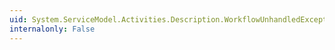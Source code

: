 ```yaml
---
uid: System.ServiceModel.Activities.Description.WorkflowUnhandledExceptionAction
internalonly: False
---
```


